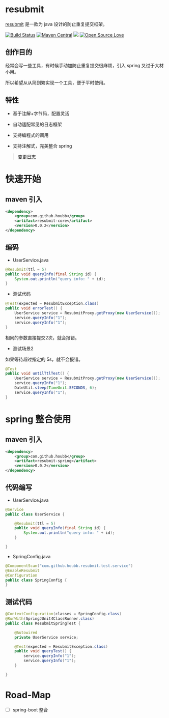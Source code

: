 # resubmit

[resubmit](https://github.com/houbb/resubmit) 是一款为 java 设计的防止重复提交框架。

[![Build Status](https://travis-ci.com/houbb/resubmit.svg?branch=master)](https://travis-ci.com/houbb/resubmit)
[![Maven Central](https://maven-badges.herokuapp.com/maven-central/com.github.houbb/resubmit/badge.svg)](http://mvnrepository.com/artifact/com.github.houbb/resubmit)
[![](https://img.shields.io/badge/license-Apache2-FF0080.svg)](https://github.com/houbb/resubmit/blob/master/LICENSE.txt)
[![Open Source Love](https://badges.frapsoft.com/os/v2/open-source.svg?v=103)](https://github.com/houbb/resubmit)

## 创作目的

经常会写一些工具，有时候手动加防止重复提交很麻烦，引入 spring 又过于大材小用。

所以希望从从简到繁实现一个工具，便于平时使用。

## 特性

- 基于注解+字节码，配置灵活

- 自动适配常见的日志框架

- 支持编程式的调用

- 支持注解式，完美整合 spring

> [变更日志](https://github.com/houbb/resubmit/blob/master/CHANGELOG.md)

# 快速开始

## maven 引入

```xml
<dependency>
    <group>com.github.houbb</group>
    <artifact>resubmit-core</artifact>
    <version>0.0.2</version>
</dependency>
```

## 编码

- UserService.java

```java
@Resubmit(ttl = 5)
public void queryInfo(final String id) {
    System.out.println("query info: " + id);
}
```

- 测试代码

```java
@Test(expected = ResubmitException.class)
public void errorTest() {
    UserService service = ResubmitProxy.getProxy(new UserService());
    service.queryInfo("1");
    service.queryInfo("1");
}
```

相同的参数直接提交2次，就会报错。

- 测试场景2

如果等待超过指定的 5s，就不会报错。

```java
@Test
public void untilTtlTest() {
    UserService service = ResubmitProxy.getProxy(new UserService());
    service.queryInfo("1");
    DateUtil.sleep(TimeUnit.SECONDS, 6);
    service.queryInfo("1");
}
```

# spring 整合使用

## maven 引入

```xml
<dependency>
    <group>com.github.houbb</group>
    <artifact>resubmit-spring</artifact>
    <version>0.0.2</version>
</dependency>
```

## 代码编写

- UserService.java

```java
@Service
public class UserService {

    @Resubmit(ttl = 5)
    public void queryInfo(final String id) {
        System.out.println("query info: " + id);
    }

}
```

- SpringConfig.java

```java
@ComponentScan("com.github.houbb.resubmit.test.service")
@EnableResubmit
@Configuration
public class SpringConfig {
}
```

## 测试代码

```java
@ContextConfiguration(classes = SpringConfig.class)
@RunWith(SpringJUnit4ClassRunner.class)
public class ResubmitSpringTest {

    @Autowired
    private UserService service;

    @Test(expected = ResubmitException.class)
    public void queryTest() {
        service.queryInfo("1");
        service.queryInfo("1");
    }

}
```

# Road-Map

- [ ] spring-boot 整合